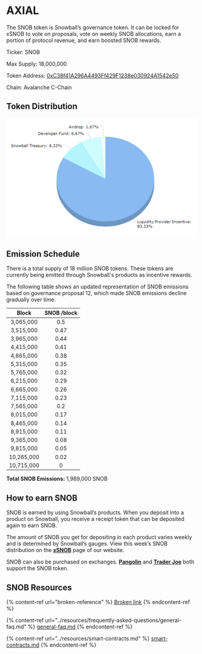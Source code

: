 # AXIAL

The SNOB token is Snowball’s governance token. It can be locked for xSNOB to vote on proposals, vote on weekly SNOB allocations, earn a portion of protocol revenue, and earn boosted SNOB rewards.

Ticker: SNOB

Max Supply: 18,000,000

Token Address: [0xC38f41A296A4493Ff429F1238e030924A1542e50](https://snowtrace.io/token/0xC38f41A296A4493Ff429F1238e030924A1542e50)

Chain: Avalanche C-Chain

## **Token Distribution**

![](../.gitbook/assets/SnowballAllocationChart.png)

## **Emission Schedule**

There is a total supply of 18 million SNOB tokens. These tokens are currently being emitted through Snowball's products as incentive rewards.

The following table shows an updated representation of SNOB emissions based on governance proposal 12, which made SNOB emissions decline gradually over time.

|    Block   | SNOB /block |
| :--------: | :---------: |
|  3,065,000 |     0.5     |
|  3,515,000 |     0.47    |
|  3,965,000 |     0.44    |
|  4,415,000 |     0.41    |
|  4,865,000 |     0.38    |
|  5,315,000 |     0.35    |
|  5,765,000 |     0.32    |
|  6,215,000 |     0.29    |
|  6,665,000 |     0.26    |
|  7,115,000 |     0.23    |
|  7,565,000 |     0.2     |
|  8,015,000 |     0.17    |
|  8,465,000 |     0.14    |
|  8,915,000 |     0.11    |
|  9,365,000 |     0.08    |
|  9,815,000 |     0.05    |
| 10,265,000 |     0.02    |
| 10,715,000 |      0      |

**Total SNOB Emissions:** 1,989,000 SNOB

## **How to earn SNOB**

SNOB is earned by using Snowball’s products. When you deposit into a product on Snowball, you receive a receipt token that can be deposited again to earn SNOB.

The amount of SNOB you get for depositing in each product varies weekly and is determined by Snowball’s gauges. View this week’s SNOB distribution on the [**xSNOB**](https://app.snowball.network/staking) page of our website.

SNOB can also be purchased on exchanges. [**Pangolin**](https://info.pangolin.exchange/#/token/0xc38f41a296a4493ff429f1238e030924a1542e50) and [**Trader Joe**](https://analytics.traderjoexyz.com/tokens/0xc38f41a296a4493ff429f1238e030924a1542e50) both support the SNOB token.

## **SNOB Resources**

{% content-ref url="broken-reference" %}
[Broken link](broken-reference)
{% endcontent-ref %}

{% content-ref url="../resources/frequently-asked-questions/general-faq.md" %}
[general-faq.md](../resources/frequently-asked-questions/general-faq.md)
{% endcontent-ref %}

{% content-ref url="../resources/smart-contracts.md" %}
[smart-contracts.md](../resources/smart-contracts.md)
{% endcontent-ref %}
